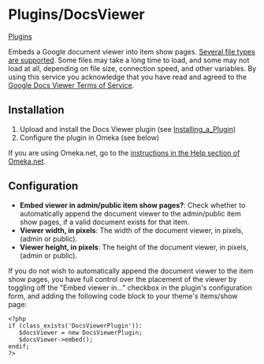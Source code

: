 Plugins/DocsViewer
==================


[Plugins](../Plugins.1.html "Plugins")


Embeds a Google document viewer into item show pages. [Several file types are supported](http://docs.google.com/support/bin/answer.py?hl=en&answer=1189935).
Some files may take a long time to load, and some may not load at all,
depending on file size, connection speed, and other variables. By using
this service you acknowledge that you have read and agreed to the
[Google Docs Viewer Terms of Service](http://docs.google.com/viewer/TOS?hl=en).

Installation 
-----------------------------------------------------------------

1.  Upload and install the Docs Viewer plugin (see
    [Installing\_a\_Plugin](https://omeka.org/codex/Installing_a_Plugin "Installing a Plugin"))
2.  Configure the plugin in Omeka (see below)

If you are using Omeka.net, go to the [instructions in the Help section of Omeka.net](http://info.omeka.net/build-a-website/manage-themes-and-plugins/docs-viewer/).



Configuration
-------------------------------------------------------------------

-   **Embed viewer in admin/public item show pages?**: Check whether to
    automatically append the document viewer to the admin/public item
    show pages, if a valid document exists for that item.
-   **Viewer width, in pixels**: The width of the document viewer, in
    pixels, (admin or public).
-   **Viewer height, in pixels**: The height of the document viewer, in
    pixels, (admin or public).

If you do not wish to automatically append the document viewer to the
item show pages, you have full control over the placement of the viewer
by toggling off the "Embed viewer in..." checkbox in the plugin's
configuration form, and adding the following code block to your theme's
items/show page:


``` {.de1}
<?php
if (class_exists('DocsViewerPlugin')):
   $docsViewer = new DocsViewerPlugin;
   $docsViewer->embed();
endif;
?>
```

